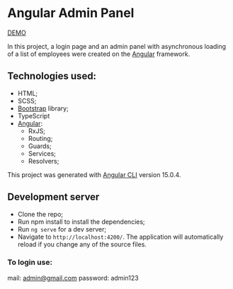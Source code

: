 # Angular Admin Panel

[DEMO](https://wfurs0w.github.io/angular-admin-panel/)

In this project, a login page and an admin panel with asynchronous loading of a list of employees were created on the [Angular](https://angular.io/) framework.

## Technologies used:

- HTML;
- SCSS;
- [Bootstrap](https://getbootstrap.com/) library;
- TypeScript
- [Angular](https://angular.io/):
  - RxJS;
  - Routing;
  - Guards;
  - Services;
  - Resolvers;

This project was generated with [Angular CLI](https://github.com/angular/angular-cli) version 15.0.4.

## Development server

- Clone the repo;
- Run npm install to install the dependencies;
- Run `ng serve` for a dev server;
- Navigate to `http://localhost:4200/`. The application will automatically reload if you change any of the source files.

### To login use:

mail: admin@gmail.com
password: admin123

